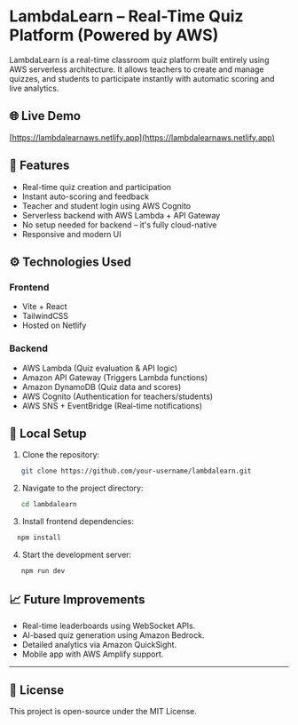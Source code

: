 # LambdaLearn – Real-Time Quiz Platform (Powered by AWS)

LambdaLearn is a real-time classroom quiz platform built entirely using AWS serverless architecture. It allows teachers to create and manage quizzes, and students to participate instantly with automatic scoring and live analytics.

## 🌐 Live Demo

[https://lambdalearnaws.netlify.app](https://lambdalearnaws.netlify.app)

## 📌 Features

- Real-time quiz creation and participation
- Instant auto-scoring and feedback
- Teacher and student login using AWS Cognito
- Serverless backend with AWS Lambda + API Gateway
- No setup needed for backend – it's fully cloud-native
- Responsive and modern UI

## ⚙️ Technologies Used

### Frontend

- Vite + React
- TailwindCSS
- Hosted on Netlify

### Backend

- AWS Lambda (Quiz evaluation & API logic)
- Amazon API Gateway (Triggers Lambda functions)
- Amazon DynamoDB (Quiz data and scores)
- AWS Cognito (Authentication for teachers/students)
- AWS SNS + EventBridge (Real-time notifications)

## 🧪 Local Setup

1. Clone the repository:
   
```bash
   git clone https://github.com/your-username/lambdalearn.git
```

2. Navigate to the project directory:

```bash
   cd lambdalearn
```

3. Install frontend dependencies:

```bash
  npm install
```

4. Start the development server:

```bash
   npm run dev
```


## 📈 Future Improvements

- Real-time leaderboards using WebSocket APIs.
- AI-based quiz generation using Amazon Bedrock.
- Detailed analytics via Amazon QuickSight.
- Mobile app with AWS Amplify support.

---

## 📄 License

This project is open-source under the MIT License.
